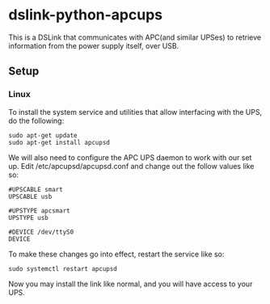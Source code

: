 # dslink-python-apcups
This is a DSLink that communicates with APC(and similar UPSes) to retrieve information from the power supply itself, over USB.

## Setup
### Linux
To install the system service and utilities that allow interfacing with the UPS, do the following:
```
sudo apt-get update
sudo apt-get install apcupsd
```

We will also need to configure the APC UPS daemon to work with our set up. Edit /etc/apcupsd/apcupsd.conf and change out the follow values like so:
```
#UPSCABLE smart
UPSCABLE usb

#UPSTYPE apcsmart
UPSTYPE usb

#DEVICE /dev/ttyS0
DEVICE
```

To make these changes go into effect, restart the service like so:
```
sudo systemctl restart apcupsd
```

Now you may install the link like normal, and you will have access to your UPS.

